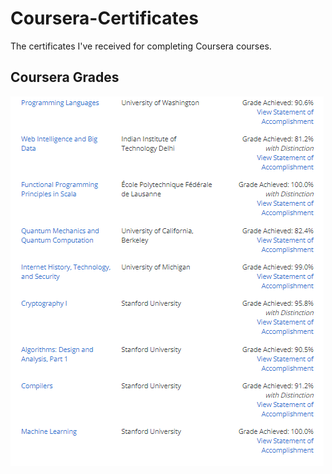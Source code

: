 # Coursera-Certificates
The certificates I've received for completing Coursera courses.

## Coursera Grades
![](https://github.com/ryan-beckett/Coursera-Certificates/blob/master/coursera.png)
